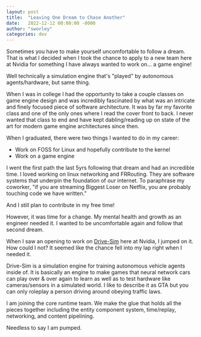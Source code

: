 ```yaml
---
layout: post
title:  "Leaving One Dream to Chase Another"
date:   2022-12-12 00:00:00 -0000
author: "sworley"
categories: dev
---
```


Sometimes you have to make yourself uncomfortable to follow a dream. That
is what I decided when I took the chance to apply to a new team
here at Nvidia for something I have always wanted to work on... a game engine!

Well technically a simulation engine that's "played" by autonomous agents/hardware, but
same thing.

When I was in college I had the opportunity to take a couple classes on game engine
design and was incredibly fascinated by what was an intricate
and finely focused piece of software architecture. It was by far my favorite class and one
of the only ones where I read the cover front to back. I never wanted that class to end
and have kept dabling/reading up on state of the art for modern game engine architectures
since then.

When I graduated, there were two things I wanted to do in my career:
 - Work on FOSS for Linux and hopefully contribute to the kernel
 - Work on a game engine

I went the first path the last 5yrs following that dream and had an incredible time. I loved
working on linux networking and FRRouting. They are software systems that underpin
the foundation of our internet. To paraphrase my coworker, "if you are streaming
Biggest Loser on Netflix, you are probably touching code we have written."

And I still plan to contribute in my free time!


However, it was time for a change. My mental health and growth as an engineer
needed it. I wanted to be uncomfortable again and follow that second dream.

When I saw an opening to work on [Drive-Sim](https://blogs.nvidia.com/blog/2021/04/12/nvidia-drive-sim-omniverse-early-access/) here
at Nvidia, I jumped on it. How could I not? It seemed like the chance fell into
my lap right when I needed it.


Drive-Sim is a simulation engine for training autonomous vehicle agents inside of.
It is basically an engine to make games that neural network cars can play over
& over again to learn as well as to test hardware like cameras/sensors in a
simulated world. I like to describe it as GTA but you can only roleplay a
person driving around obeying traffic laws.

I am joining the core runtime team. We make the glue that holds all the pieces
together including the entity component system, time/replay, networking, and
content pipelining.

Needless to say I am pumped.
